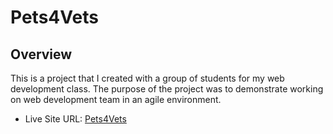 # Pets4Vets
## Overview
This is a project that I created with a group of students for my web development class. The purpose of the project was to demonstrate working on web development team in an agile environment.

- Live Site URL: [Pets4Vets](https://ryanimdurham.github.io/Pets4Vets/)
 